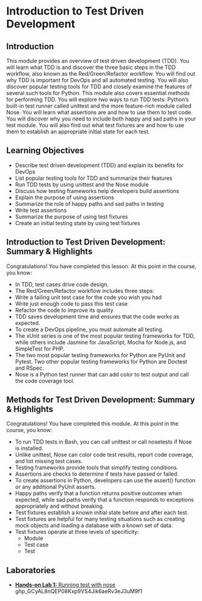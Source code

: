 # Introduction to Test Driven Development
## Introduction
This module provides an overview of test driven development (TDD). You will learn what TDD is and discover the three basic steps in the TDD workflow, also known as the Red/Green/Refactor workflow. You will find out why TDD is important for DevOps and all automated testing. You will also discover popular testing tools for TDD and closely examine the features of several such tools for Python. This module also covers essential methods for performing TDD. You will explore two ways to run TDD tests: Python’s built-in test runner called unittest and the more feature-rich module called Nose. You will learn what assertions are and how to use them to test code. You will discover why you need to include both happy and sad paths in your test module. You will also find out what test fixtures are and how to use them to establish an appropriate initial state for each test.

## Learning Objectives
* Describe test driven development (TDD) and explain its benefits for DevOps
* List popular testing tools for TDD and summarize their features
* Run TDD tests by using unittest and the Nose module
* Discuss how testing frameworks help developers build assertions
* Explain the purpose of using assertions
* Summarize the role of happy paths and sad paths in testing
* Write test assertions
* Summarize the purpose of using test fixtures
* Create an initial testing state by using test fixtures

## Introduction to Test Driven Development: Summary & Highlights
Congratulations! You have completed this lesson. At this point in the course, you know:  
* In TDD, test cases drive code design.
* The Red/Green/Refactor workflow includes three steps:
* Write a failing unit test case for the code you wish you had
* Write just enough code to pass this test case
* Refactor the code to improve its quality
* TDD saves development time and ensures that the code works as expected.
* To create a DevOps pipeline, you must automate all testing.
* The xUnit series is one of the most popular testing frameworks for TDD, while others include Jasmine for JavaScript, Mocha for Node.js, and SimpleTest for PHP.
* The two most popular testing frameworks for Python are PyUnit and Pytest. Two other popular testing frameworks for Python are Doctest and RSpec.
* Nose is a Python test runner that can add color to test output and call the code coverage tool.

## Methods for Test Driven Development: Summary & Highlights
Congratulations! You have completed this module. At this point in the course, you know:  
* To run TDD tests in Bash, you can call unittest or call nosetests if Nose is installed.
* Unlike unittest, Nose can color code test results, report code coverage, and list missing test cases.
* Testing frameworks provide tools that simplify testing conditions.
* Assertions are checks to determine if tests have passed or failed.
* To create assertions in Python, developers can use the assert() function or any additional PyUnit asserts.
* Happy paths verify that a function returns positive outcomes when expected, while sad paths verify that a function responds to exceptions appropriately and without breaking.
* Test fixtures establish a known initial state before and after each test.
* Test fixtures are helpful for many testing situations such as creating mock objects and loading a database with a known set of data.
* Test fixtures operate at three levels of specificity:
  * Module
  * Test case
  * Test

## Laboratories
* [**Hands-on Lab 1:** Running test with nose](./files/lab1_running_test_with_nose.pdf)
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
